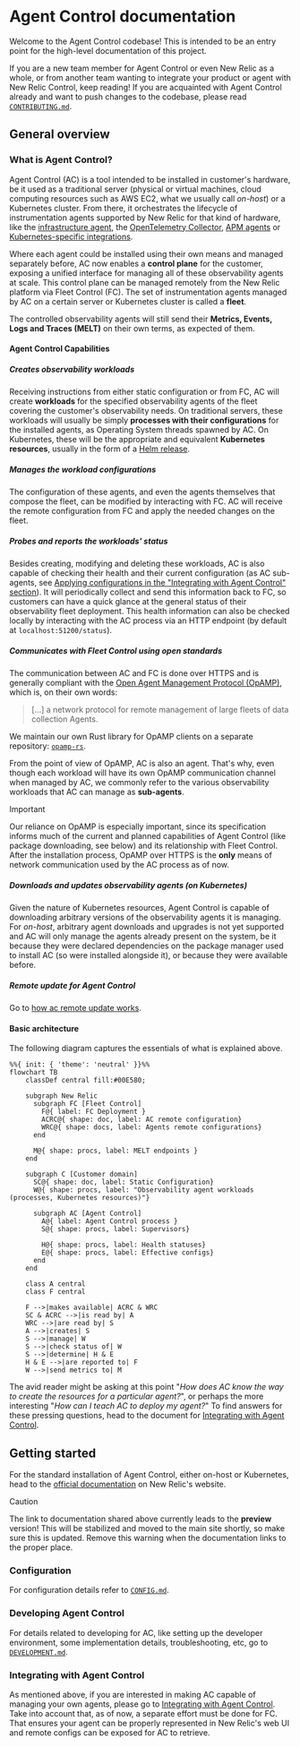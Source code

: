 # Agent Control documentation

Welcome to the Agent Control codebase! This is intended to be an entry point for the high-level documentation of this project.

If you are a new team member for Agent Control or even New Relic as a whole, or from another team wanting to integrate your product or agent with New Relic Control, keep reading! If you are acquainted with Agent Control already and want to push changes to the codebase, please read [`CONTRIBUTING.md`](../CONTRIBUTING.md).

## General overview

### What is Agent Control?

Agent Control (AC) is a tool intended to be installed in customer's hardware, be it used as a traditional server (physical or virtual machines, cloud computing resources such as AWS EC2, what we usually call *on-host*) or a Kubernetes cluster. From there, it orchestrates the lifecycle of instrumentation agents supported by New Relic for that kind of hardware, like the [infrastructure agent](https://docs.newrelic.com/docs/infrastructure/introduction-infra-monitoring/), the [OpenTelemetry Collector](https://docs.newrelic.com/docs/opentelemetry/get-started/collector-infra-monitoring/opentelemetry-collector-infra-intro/), [APM agents](https://docs.newrelic.com/docs/apm/new-relic-apm/getting-started/introduction-apm/) or [Kubernetes-specific integrations](https://docs.newrelic.com/docs/kubernetes-pixie/kubernetes-integration/get-started/introduction-kubernetes-integration/).

Where each agent could be installed using their own means and managed separately before, AC now enables a **control plane** for the customer, exposing a unified interface for managing all of these observability agents at scale. This control plane can be managed remotely from the New Relic platform via Fleet Control (FC). The set of instrumentation agents managed by AC on a certain server or Kubernetes cluster is called a **fleet**.

The controlled observability agents will still send their **Metrics, Events, Logs and Traces (MELT)** on their own terms, as expected of them.

#### Agent Control Capabilities

##### Creates observability workloads

Receiving instructions from either static configuration or from FC, AC will create **workloads** for the specified observability agents of the fleet covering the customer's observability needs. On traditional servers, these workloads will usually be simply **processes with their configurations** for the installed agents, as Operating System threads spawned by AC. On Kubernetes, these will be the appropriate and equivalent **Kubernetes resources**, usually in the form of a [Helm release](https://helm.sh/docs/glossary/#release).

##### Manages the workload configurations

The configuration of these agents, and even the agents themselves that compose the fleet, can be modified by interacting with FC. AC will receive the remote configuration from FC and apply the needed changes on the fleet.

##### Probes and reports the workloads' status

Besides creating, modifying and deleting these workloads, AC is also capable of checking their health and their current configuration (as AC sub-agents, see [Applying configurations in the "Integrating with Agent Control" section](./INTEGRATING_AGENTS.md#applying-configurations)). It will periodically collect and send this information back to FC, so customers can have a quick glance at the general status of their observability fleet deployment. This health information can also be checked locally by interacting with the AC process via an HTTP endpoint (by default at `localhost:51200/status`).

##### Communicates with Fleet Control using open standards

The communication between AC and FC is done over HTTPS and is generally compliant with the [Open Agent Management Protocol (OpAMP)](https://github.com/open-telemetry/opamp-spec), which is, on their own words:

> [...] a network protocol for remote management of large fleets of data collection Agents.

We maintain our own Rust library for OpAMP clients on a separate repository: [`opamp-rs`](https://github.com/newrelic/opamp-rs).

From the point of view of OpAMP, AC is also an agent. That's why, even though each workload will have its own OpAMP communication channel when managed by AC, we commonly refer to the various observability workloads that AC can manage as **sub-agents**.

> [!IMPORTANT]
> Our reliance on OpAMP is especially important, since its specification informs much of the current and planned capabilities of Agent Control (like package downloading, see below) and its relationship with Fleet Control. After the installation process, OpAMP over HTTPS is the **only** means of network communication used by the AC process as of now.

##### Downloads and updates observability agents (on Kubernetes)

Given the nature of Kubernetes resources, Agent Control is capable of downloading arbitrary versions of the observability agents it is managing. For *on-host*, arbitrary agent downloads and upgrades is not yet supported and AC will only manage the agents already present on the system, be it because they were declared dependencies on the package manager used to install AC (so were installed alongside it), or because they were available before.

##### Remote update for Agent Control

Go to [how ac remote update works](./ac-remote-update/how-it-works.md).

#### Basic architecture

The following diagram captures the essentials of what is explained above.

```mermaid
%%{ init: { 'theme': 'neutral' }}%%
flowchart TB
    classDef central fill:#00E580;

    subgraph New Relic
      subgraph FC [Fleet Control]
        F@{ label: FC Deployment }
        ACRC@{ shape: doc, label: AC remote configuration}
        WRC@{ shape: docs, label: Agents remote configurations}
      end

      M@{ shape: procs, label: MELT endpoints }
    end

    subgraph C [Customer domain]
      SC@{ shape: doc, label: Static Configuration}
      W@{ shape: procs, label: "Observability agent workloads (processes, Kubernetes resources)"}

      subgraph AC [Agent Control]
        A@{ label: Agent Control process }
        S@{ shape: procs, label: Supervisors}

        H@{ shape: procs, label: Health statuses}
        E@{ shape: procs, label: Effective configs}
      end
    end

    class A central
    class F central

    F -->|makes available| ACRC & WRC
    SC & ACRC -->|is read by| A
    WRC -->|are read by| S
    A -->|creates| S
    S -->|manage| W
    S -->|check status of| W
    S -->|determine| H & E
    H & E -->|are reported to| F
    W -->|send metrics to| M
```

The avid reader might be asking at this point "*How does AC know the way to create the resources for a particular agent?*", or perhaps the more interesting "*How can I teach AC to deploy my agent?*" To find answers for these pressing questions, head to the document for [Integrating with Agent Control](./INTEGRATING_AGENTS.md).

## Getting started

For the standard installation of Agent Control, either on-host or Kubernetes, head to the [official documentation](https://docs-preview.newrelic.com/docs/new-relic-agent-control#quickstart) on New Relic's website.

> [!CAUTION]
> The link to documentation shared above currently leads to the **preview** version! This will be stabilized and moved to the main site shortly, so make sure this is updated. Remove this warning when the documentation links to the proper place.

### Configuration

For configuration details refer to [`CONFIG.md`](./CONFIG.md).

### Developing Agent Control

For details related to developing for AC, like setting up the developer environment, some implementation details, troubleshooting, etc, go to [`DEVELOPMENT.md`](./DEVELOPMENT.md).

### Integrating with Agent Control

As mentioned above, if you are interested in making AC capable of managing your own agents, please go to [Integrating with Agent Control](./INTEGRATING_AGENTS.md). Take into account that, as of now, a separate effort must be done for FC. That ensures your agent can be properly represented in New Relic's web UI and remote configs can be exposed for AC to retrieve.
